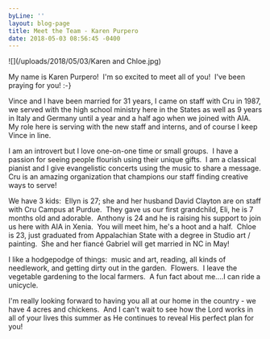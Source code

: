 ```yaml
---
byLine: ''
layout: blog-page
title: Meet the Team - Karen Purpero
date: 2018-05-03 08:56:45 -0400
---
```

![](/uploads/2018/05/03/Karen and Chloe.jpg)

My name is Karen Purpero!  I'm so excited to meet all of you!  I've been praying for you! :-}

Vince and I have been married for 31 years, I came on staff with Cru in 1987, we served with the high school ministry here in the States as well as 9 years in Italy and Germany until a year and a half ago when we joined with AIA.  My role here is serving with the new staff and interns, and of course I keep Vince in line.

I am an introvert but I love one-on-one time or small groups.  I have a passion for seeing people flourish using their unique gifts.  I am a classical pianist and I give evangelistic concerts using the music to share a message. Cru is an amazing organization that champions our staff finding creative ways to serve!

We have 3 kids:  Ellyn is 27; she and her husband David Clayton are on staff with Cru Campus at Purdue.  They gave us our first grandchild, Eli, he is 7 months old and adorable.  Anthony is 24 and he is raising his support to join us here with AIA in Xenia.  You will meet him, he's a hoot and a half.  Chloe is 23, just graduated from Appalachian State with a degree in Studio art / painting.  She and her fiancé Gabriel will get married in NC in May! 

I like a hodgepodge of things:  music and art, reading, all kinds of needlework, and getting dirty out in the garden.  Flowers.  I leave the vegetable gardening to the local farmers.  A fun fact about me....I can ride a unicycle.

I'm really looking forward to having you all at our home in the country - we have 4 acres and chickens.  And I can't wait to see how the Lord works in all of your lives this summer as He continues to reveal His perfect plan for you!